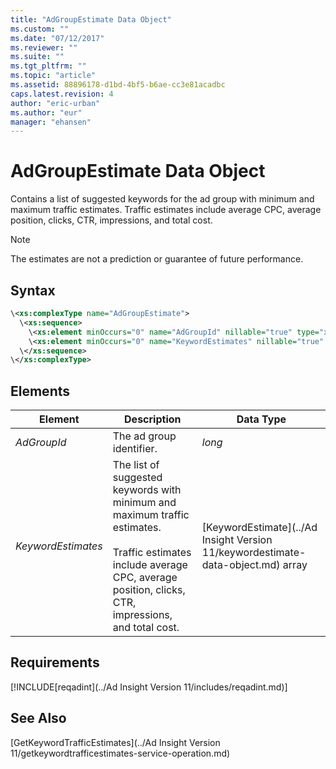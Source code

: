 ```yaml
---
title: "AdGroupEstimate Data Object"
ms.custom: ""
ms.date: "07/12/2017"
ms.reviewer: ""
ms.suite: ""
ms.tgt_pltfrm: ""
ms.topic: "article"
ms.assetid: 88896178-d1bd-4bf5-b6ae-cc3e81acadbc
caps.latest.revision: 4
author: "eric-urban"
ms.author: "eur"
manager: "ehansen"
---
```

# AdGroupEstimate Data Object
Contains a list of suggested keywords for the ad group with minimum and maximum traffic estimates. Traffic estimates include average CPC, average position, clicks, CTR, impressions, and total cost.

> [!NOTE]
> The estimates are not a prediction or guarantee of future performance.

## Syntax

```xml
\<xs:complexType name="AdGroupEstimate">
  \<xs:sequence>
    \<xs:element minOccurs="0" name="AdGroupId" nillable="true" type="xs:long"/>
    \<xs:element minOccurs="0" name="KeywordEstimates" nillable="true" type="tns:ArrayOfKeywordEstimate"/>
  \</xs:sequence>
\</xs:complexType>
```

## <a name="Elements"></a>Elements

|Element|Description|Data Type|
|-----------|---------------|-------------|
|*AdGroupId*|The ad group identifier.|*long*|
|*KeywordEstimates*|The list of suggested keywords with minimum and maximum traffic estimates.<br/><br/>Traffic estimates include average CPC, average position, clicks, CTR, impressions, and total cost.|[KeywordEstimate](../Ad Insight Version 11/keywordestimate-data-object.md) array|

## Requirements
[!INCLUDE[reqadint](../Ad Insight Version 11/includes/reqadint.md)]
## See Also
[GetKeywordTrafficEstimates](../Ad Insight Version 11/getkeywordtrafficestimates-service-operation.md)  
